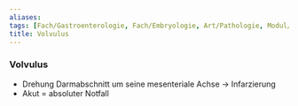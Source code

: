 ```yaml
---
aliases: 
tags: [Fach/Gastroenterologie, Fach/Embryologie, Art/Pathologie, Modul/m26]
title: Volvulus
---
```

### Volvulus
- Drehung Darmabschnitt um seine mesenteriale Achse → Infarzierung
- Akut = absoluter Notfall